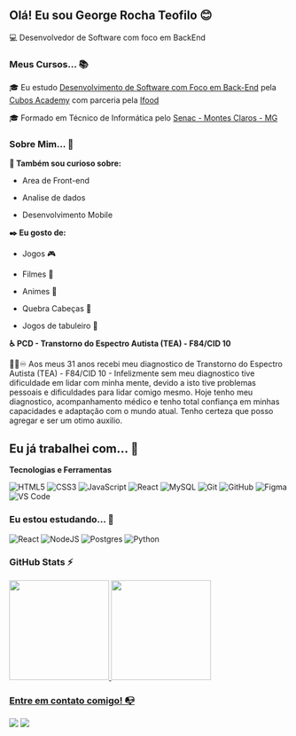 ## Olá! Eu sou George Rocha Teofilo 😊
💻 Desenvolvedor de Software com foco em BackEnd

### Meus Cursos... 📚
  🎓 Eu estudo [Desenvolvimento de Software com Foco em Back-End](https://cubos.academy/cursos/desenvolvimento-de-software-v2) pela [Cubos Academy](https://cubos.academy/) com parceria pela [Ifood](https://www.linkedin.com/company/ifood-/)
  
  🎓 Formado em Técnico de Informática pelo [Senac - Montes Claros - MG](https://www.mg.senac.br/Paginas/default.aspx)

### Sobre Mim... 🧐

  **🔎 Também sou curioso sobre:**
  
   - Area de Front-end
  
   - Analise de dados
  
   - Desenvolvimento Mobile

  
 **✒️ Eu gosto de:**
  
   - Jogos 🎮
      
   - Filmes 🎦
      
   - Animes 🎌
      
   - Quebra Cabeças 🧩 
      
   - Jogos de tabuleiro 🎲
      
  
  **♿  PCD - Transtorno do Espectro Autista (TEA) - F84/CID 10**
  
  🧠🌈♾️ Aos meus 31 anos recebi meu diagnostico de Transtorno do Espectro Autista (TEA) - F84/CID 10 - Infelizmente sem meu diagnostico tive dificuldade em lidar com minha mente, devido a isto tive problemas pessoais e dificuldades para lidar comigo mesmo. Hoje     tenho meu diagnostico, acompanhamento médico e tenho total confiança em minhas capacidades e adaptação com o mundo atual. Tenho certeza que posso agregar e ser um otimo auxilio.


## Eu já trabalhei com... 🔧

**Tecnologias e Ferramentas**

![HTML5](https://img.shields.io/badge/html5-%23E34F26.svg?style=for-the-badge&logo=html5&logoColor=white)
![CSS3](https://img.shields.io/badge/css3-%231572B6.svg?style=for-the-badge&logo=css3&logoColor=white)
![JavaScript](https://img.shields.io/badge/javascript-%23323330.svg?style=for-the-badge&logo=javascript&logoColor=%23F7DF1E)
![React](https://img.shields.io/badge/react-%2320232a.svg?style=for-the-badge&logo=react&logoColor=%2361DAFB)
![MySQL](https://img.shields.io/badge/mysql-%2300f.svg?style=for-the-badge&logo=mysql&logoColor=white)
![Git](https://img.shields.io/badge/git-%23F05033.svg?style=for-the-badge&logo=git&logoColor=white)
![GitHub](https://img.shields.io/badge/github-%23121011.svg?style=for-the-badge&logo=github&logoColor=white)
![Figma](https://img.shields.io/badge/figma-%23F24E1E.svg?style=for-the-badge&logo=figma&logoColor=white)
![VS Code](https://img.shields.io/badge/VS%20Code-0078d7.svg?style=for-the-badge&logo=visual-studio-code&logoColor=white)

### Eu estou estudando... 🧩
<!-- (Aqui você pode adicionar tecnologias que está estudando, inclusive para aumentar essa lista você listamos algumas das tecnologias ensinadas na nossa [Assinatura On Demand](https://cubos.academy/cubosondemand)) -->

![React](https://img.shields.io/badge/react-%2320232a.svg?style=for-the-badge&logo=react&logoColor=%2361DAFB)
![NodeJS](https://img.shields.io/badge/node.js-6DA55F?style=for-the-badge&logo=node.js&logoColor=white)
![Postgres](https://img.shields.io/badge/postgres-%23316192.svg?style=for-the-badge&logo=postgresql&logoColor=white)
![Python](https://img.shields.io/badge/python-3670A0?style=for-the-badge&logo=python&logoColor=ffdd54)

### GitHub Stats ⚡
<div>
  <a href="https://github.com/georteofilo">
  <img height="180em" src="https://github-readme-stats.vercel.app/api/top-langs/?username=georteofilo&layout=compact&langs_count=7&theme=gotham"/>
  <img height="180em" src="https://github-readme-stats.vercel.app/api?username=georteofilo&show_icons=true&theme=gotham&include_all_commits=true&count_private=true"/>
</div>

### Entre em contato comigo! 📭
<div>
    <a href="https://www.linkedin.com/in/georteofilo/" target="_blank"><img src="https://img.shields.io/badge/-LinkedIn-%230077B5?style=for-the-badge&logo=linkedin&logoColor=white" target="_blank"></a>
    <a href="https://www.hackerrank.com/geo_rteofilo"> <img src="https://img.shields.io/badge/-Hackerrank-2EC866?style=for-the-badge&logo=HackerRank&logoColor=white" target="_blank"> </a>
</div>
